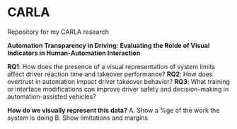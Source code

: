 # CARLA

Repository for my CARLA research

**Automation Transparency in Driving: Evaluating the Rolde of Visual Indicators in Human-Automation Interaction**

**RQ1**: How does the presence of a visual representation of system limits affect driver reaction time and takeover performance?
**RQ2**: How does overtrust in automation impact driver takeover behavior?
**RQ3**: What training or interface modifications can improve driver safety and decision-making in automation-assisted vehicles?

**How do we visually represent this data?**
A. Show a %ge of the work the system is doing
B. Show limitations and margins
